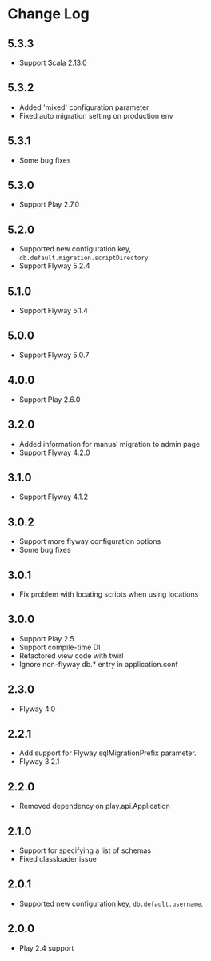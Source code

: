 # Change Log

## 5.3.3

 - Support Scala 2.13.0

## 5.3.2

 - Added 'mixed' configuration parameter
 - Fixed auto migration setting on production env

## 5.3.1

 - Some bug fixes

## 5.3.0

 - Support Play 2.7.0

## 5.2.0

 - Supported new configuration key, `db.default.migration.scriptDirectory`.
 - Support Flyway 5.2.4

## 5.1.0

 - Support Flyway 5.1.4

## 5.0.0

 - Support Flyway 5.0.7

## 4.0.0

 - Support Play 2.6.0

## 3.2.0

 - Added information for manual migration to admin page
 - Support Flyway 4.2.0

## 3.1.0

 - Support Flyway 4.1.2

## 3.0.2

 - Support more flyway configuration options
 - Some bug fixes

## 3.0.1

 - Fix problem with locating scripts when using locations

## 3.0.0

 - Support Play 2.5
 - Support compile-time DI
 - Refactored view code with twirl
 - Ignore non-flyway db.* entry in application.conf

## 2.3.0

 - Flyway 4.0

## 2.2.1

 - Add support for Flyway sqlMigrationPrefix parameter.
 - Flyway 3.2.1

## 2.2.0

 - Removed dependency on play.api.Application

## 2.1.0

 - Support for specifying a list of schemas
 - Fixed classloader issue

## 2.0.1

 - Supported new configuration key, `db.default.username`.

## 2.0.0

 - Play 2.4 support
